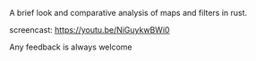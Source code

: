 A brief look and comparative analysis of maps and filters in rust.

screencast:
https://youtu.be/NiGuykwBWi0

Any feedback is always welcome